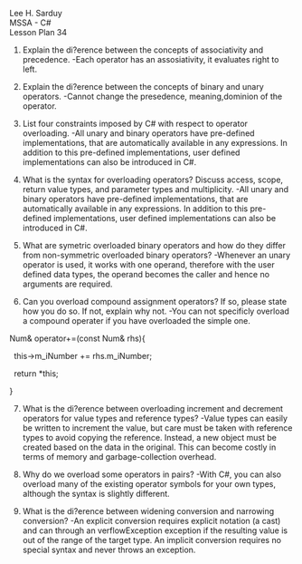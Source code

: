 Lee H. Sarduy  
MSSA - C#                                                                                                                                                          
Lesson Plan 34

1. Explain the di?erence between the concepts of associativity and precedence.
-Each operator has an assosiativity, it evaluates right to left.


2. Explain the di?erence between the concepts of binary and unary operators.
-Cannot change the presedence, meaning,dominion of the operator.

3. List four constraints imposed by C# with respect to operator overloading.
-All unary and binary operators have pre-defined implementations, that are automatically 
available in any expressions. In addition to this pre-defined implementations, user 
defined implementations can also be introduced in C#. 

4. What is the syntax for overloading operators? Discuss access, scope, 
return value types, and parameter types and multiplicity.
-All unary and binary operators have pre-defined implementations, that 
are automatically available in any expressions. In addition to this pre-defined implementations, 
user defined implementations can also be introduced in C#. 

5. What are symetric overloaded binary operators and how do they differ from non-symmetric overloaded binary operators?
-Whenever an unary operator is used, it works with one operand, therefore with the user 
defined data types, the operand becomes the caller and hence no arguments are required.

6. Can you overload compound assignment operators? If so, please state how you do so. If not, explain why not.
-You can not specificly overload a compound operater if you have overloaded the simple one.

Num& operator+=(const Num& rhs){

  this->m_iNumber += rhs.m_iNumber;

  return *this;

}

7. What is the di?erence between overloading increment and decrement operators for value types and reference types?
-Value types can easily be written to increment the value, but care must be taken with reference types to avoid copying the reference. Instead, a new object must be created based on the data in the original. 
This can become costly in terms of memory and garbage-collection overhead.

8. Why do we overload some operators in pairs?
-With C#, you can also overload many of the existing operator symbols for your own types,
although the syntax is slightly different.

9. What is the di?erence between widening conversion and narrowing conversion?
-An explicit conversion requires explicit notation (a cast) and can through an verflowException exception if 
the resulting value is out of the range of the target type. An implicit conversion requires no special syntax 
and never throws an exception.